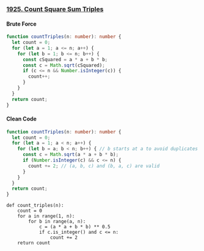 ### [1925. Count Square Sum Triples](https://leetcode.com/problems/count-square-sum-triples)
#### Brute Force
```Typescript
function countTriples(n: number): number {
  let count = 0;
  for (let a = 1; a <= n; a++) {
    for (let b = 1; b <= n; b++) {
      const cSquared = a * a + b * b;
      const c = Math.sqrt(cSquared);
      if (c <= n && Number.isInteger(c)) {
        count++;
      }
    }
  }
  return count;
}
```
#### Clean Code
```Typescript
function countTriples(n: number): number {
  let count = 0;
  for (let a = 1; a < n; a++) {
    for (let b = a; b < n; b++) { // b starts at a to avoid duplicates
      const c = Math.sqrt(a * a + b * b);
      if (Number.isInteger(c) && c <= n) {
        count += 2; // (a, b, c) and (b, a, c) are valid
      }
    }
  }
  return count;
}
```
```Python3
def count_triples(n):
    count = 0
    for a in range(1, n):
        for b in range(a, n):
            c = (a * a + b * b) ** 0.5
            if c.is_integer() and c <= n:
                count += 2
    return count
```
